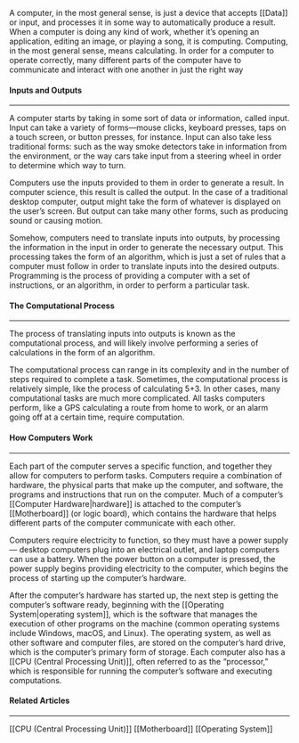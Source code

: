 A computer, in the most general sense, is just a device that accepts [[Data]] or input, and processes it in some way to automatically produce a result. When a computer is doing any kind of work, whether it’s opening an application, editing an image, or playing a song, it is computing. Computing, in the most general sense, means calculating. In order for a computer to operate correctly, many different parts of the computer have to communicate and interact with one another in just the right way
#### Inputs and Outputs
<hr>
A computer starts by taking in some sort of data or information, called input. Input can take a variety of forms—mouse clicks, keyboard presses, taps on a touch screen, or button presses, for instance. Input can also take less traditional forms: such as the way smoke detectors take in information from the environment, or the way cars take input from a steering wheel in order to determine which way to turn.

Computers use the inputs provided to them in order to generate a result. In computer science, this result is called the output. In the case of a traditional desktop computer, output might take the form of whatever is displayed on the user’s screen. But output can take many other forms, such as producing sound or causing motion.

Somehow, computers need to translate inputs into outputs, by processing the information in the input in order to generate the necessary output. This processing takes the form of an algorithm, which is just a set of rules that a computer must follow in order to translate inputs into the desired outputs. Programming is the process of providing a computer with a set of instructions, or an algorithm, in order to perform a particular task.

#### The Computational Process
<hr>
The process of translating inputs into outputs is known as the computational process, and will likely involve performing a series of calculations in the form of an algorithm.

The computational process can range in its complexity and in the number of steps required to complete a task. Sometimes, the computational process is relatively simple, like the process of calculating 5+3. In other cases, many computational tasks are much more complicated. All tasks computers perform, like a GPS calculating a route from home to work, or an alarm going off at a certain time, require computation.

#### How Computers Work
<hr>
Each part of the computer serves a specific function, and together they allow for computers to perform tasks. Computers require a combination of hardware, the physical parts that make up the computer, and software, the programs and instructions that run on the computer. Much of a computer’s [[Computer Hardware|hardware]] is attached to the computer’s [[Motherboard]] (or logic board), which contains the hardware that helps different parts of the computer communicate with each other.

Computers require electricity to function, so they must have a power supply— desktop computers plug into an electrical outlet, and laptop computers can use a battery. When the power button on a computer is pressed, the power supply begins providing electricity to the computer, which begins the process of starting up the computer’s hardware.

After the computer’s hardware has started up, the next step is getting the computer’s software ready, beginning with the [[Operating System|operating system]], which is the software that manages the execution of other programs on the machine (common operating systems include Windows, macOS, and Linux). The operating system, as well as other software and computer files, are stored on the computer’s hard drive, which is the computer’s primary form of storage. Each computer also has a [[CPU  (Central Processing Unit)]], often referred to as the “processor,” which is responsible for running the computer’s software and executing computations.

#### Related Articles
<hr>

[[CPU  (Central Processing Unit)]]
[[Motherboard]]
[[Operating System]]
